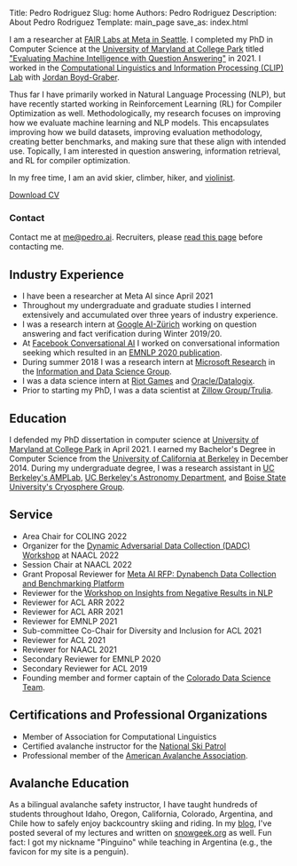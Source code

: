 Title: Pedro Rodriguez
Slug: home
Authors: Pedro Rodriguez
Description: About Pedro Rodriguez
Template: main_page
save_as: index.html

I am a researcher at [FAIR Labs at Meta in Seattle](https://research.fb.com/people/rodriguez-pedro/).
I completed my PhD in Computer Science at the [University of Maryland at College Park](http://www.cs.umd.edu/) titled ["Evaluating Machine Intelligence with Question Answering"](https://www.pedro.ai/static/publications/pedro_rodriguez_phd_thesis.pdf) in 2021.
I worked in the [Computational Linguistics and Information Processing (CLIP) Lab](https://wiki.umiacs.umd.edu/clip/index.php/Main_Page) with [Jordan Boyd-Graber](http://www.umiacs.umd.edu/~jbg/).

Thus far I have primarily worked in Natural Language Processing (NLP), but have recently started working in Reinforcement Learning (RL) for Compiler Optimization as well.
Methodologically, my research focuses on improving how we evaluate machine learning and NLP models.
This encapsulates improving how we build datasets, improving evaluation methodology, creating better benchmarks, and making sure that these align with intended use.
Topically, I am interested in question answering, information retrieval, and RL for compiler optimization.

In my free time, I am an avid skier, climber, hiker, and [violinist](/violin). 

<a class="button small common-button" style="width:200px;" href="{static}/cv.pdf" target="_blank">Download CV</a>

### Contact

Contact me at <a target="_blank" href="mailto:me@pedro.ai">me@pedro.ai</a>. Recruiters, please [read this page](/recruiting) before contacting me.

## Industry Experience

- I have been a researcher at Meta AI since April 2021
- Throughout my undergraduate and graduate studies I interned extensively and accumulated over three years of industry experience.
- I was a research intern at [Google AI-Zürich](https://ai.google/research/join-us/zurich/) working on question answering and fact verification during Winter 2019/20.
- At [Facebook Conversational AI](https://ai.facebook.com/research/conversational-ai) I worked on conversational information seeking which resulted in an [EMNLP 2020 publication](https://www.aclweb.org/anthology/2020.emnlp-main.655/).
- During summer 2018 I was a research intern at [Microsoft Research](https://www.microsoft.com/en-us/research) in the [Information and Data Science Group](https://www.microsoft.com/en-us/research/group/information-and-data-sciences/).
- I was a data science intern at [Riot Games](https://youtu.be/jsRVA-HXZQc) and [Oracle/Datalogix](https://cloud.oracle.com/data-cloud).
- Prior to starting my PhD, I was a data scientist at [Zillow Group/Trulia](https://www.trulia.com/about/careers/).

## Education

I defended my PhD dissertation in computer science at [University of Maryland at College Park](http://www.cs.umd.edu/) in April 2021.
I earned my Bachelor's Degree in Computer Science from the [University of California at Berkeley](https://eecs.berkeley.edu/) in December 2014.
During my undergraduate degree, I was a research assistant in [UC Berkeley's AMPLab](https://amplab.cs.berkeley.edu/), [UC Berkeley's Astronomy Department](https://sites.google.com/site/cftdinfo/), and [Boise State University's Cryosphere Group](https://earth.boisestate.edu/cryogars/).


## Service

* Area Chair for COLING 2022
* Organizer for the [Dynamic Adversarial Data Collection (DADC) Workshop](https://dadcworkshop.github.io/) at NAACL 2022
* Session Chair at NAACL 2022
* Grant Proposal Reviewer for [Meta AI RFP: Dynabench Data Collection and Benchmarking Platform](https://ai.facebook.com/research/request-for-proposals/dynabench/)
* Reviewer for the [Workshop on Insights from Negative Results in NLP](https://insights-workshop.github.io/)
* Reviewer for ACL ARR 2022
* Reviewer for ACL ARR 2021
* Reviewer for EMNLP 2021
* Sub-committee Co-Chair for Diversity and Inclusion for ACL 2021 
* Reviewer for ACL 2021
* Reviewer for NAACL 2021
* Secondary Reviewer for EMNLP 2020
* Secondary Reviewer for ACL 2019
* Founding member and former captain of the [Colorado Data Science Team](http://codata.colorado.edu).

## Certifications and Professional Organizations

* Member of Association for Computational Linguistics
* Certified avalanche instructor for the [National Ski Patrol](http://nsp.org/)
* Professional member of the [American Avalanche Association](https://www.americanavalancheassociation.org/).

## Avalanche Education

As a bilingual avalanche safety instructor, I have taught hundreds of students throughout Idaho, Oregon, California, Colorado, Argentina, and Chile how to safely enjoy backcountry skiing and riding.
In my [blog](https://www.pedro.ai/blog), I've posted several of my lectures and written on [snowgeek.org](https://snowgeek.org) as well. Fun fact: I got my nickname "Pinguino" while teaching in Argentina (e.g., the favicon for my site is a penguin).
